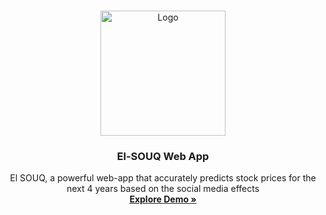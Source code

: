 <a name="readme-top"></a>
<!-- PROJECT LOGO -->
<br />
<div align="center">
  <a href="http://elsouq-stock.geeksy.tech/">
    <img src="http://elsouq-stock.geeksy.tech/assets/img/logo.png" width="200" alt="Logo">
  </a>

  <h3 align="center">El-SOUQ Web App</h3>

  <p align="center">
El SOUQ, a powerful web-app that accurately predicts stock prices for the next 4 years based on the social media effects
    <br />
    <a href="http://elsouq-stock.geeksy.tech/"><strong>Explore Demo »</strong></a>
    <br />
    <br />
  </p>
</div>
